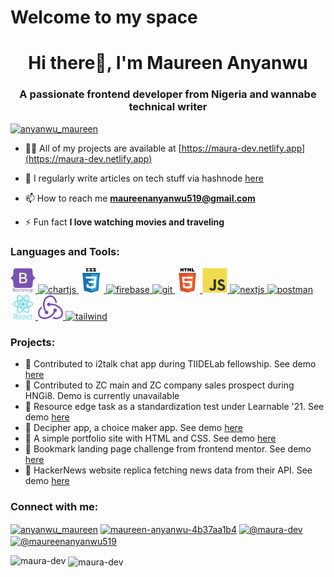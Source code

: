 # Welcome to my space
<h1 align="center">Hi there👋, I'm Maureen Anyanwu</h1>
<h3 align="center">A passionate frontend developer from Nigeria and wannabe technical writer</h3>

<p align="left"> <a href="https://twitter.com/anyanwu_maureen" target="blank"><img src="https://img.shields.io/twitter/follow/anyanwu_maureen?logo=twitter&style=for-the-badge" alt="anyanwu_maureen" /></a> </p>

- 👨‍💻 All of my projects are available at [https://maura-dev.netlify.app](https://maura-dev.netlify.app)

- 📝 I regularly write articles on tech stuff via hashnode [here](https://maura-dev.hashnode.dev/)

- 📫 How to reach me **maureenanyanwu519@gmail.com**

- ⚡ Fun fact **I love watching movies and traveling**

<h3 align="left">Languages and Tools:</h3>
<p align="left"> <a href="https://getbootstrap.com" target="_blank" rel="noreferrer"> <img src="https://raw.githubusercontent.com/devicons/devicon/master/icons/bootstrap/bootstrap-plain-wordmark.svg" alt="bootstrap" width="40" height="40"/> </a> <a href="https://www.chartjs.org" target="_blank" rel="noreferrer"> <img src="https://www.chartjs.org/media/logo-title.svg" alt="chartjs" width="40" height="40"/> </a> <a href="https://www.w3schools.com/css/" target="_blank" rel="noreferrer"> <img src="https://raw.githubusercontent.com/devicons/devicon/master/icons/css3/css3-original-wordmark.svg" alt="css3" width="40" height="40"/> </a> <a href="https://firebase.google.com/" target="_blank" rel="noreferrer"> <img src="https://www.vectorlogo.zone/logos/firebase/firebase-icon.svg" alt="firebase" width="40" height="40"/> </a> <a href="https://git-scm.com/" target="_blank" rel="noreferrer"> <img src="https://www.vectorlogo.zone/logos/git-scm/git-scm-icon.svg" alt="git" width="40" height="40"/> </a> <a href="https://www.w3.org/html/" target="_blank" rel="noreferrer"> <img src="https://raw.githubusercontent.com/devicons/devicon/master/icons/html5/html5-original-wordmark.svg" alt="html5" width="40" height="40"/> </a> <a href="https://developer.mozilla.org/en-US/docs/Web/JavaScript" target="_blank" rel="noreferrer"> <img src="https://raw.githubusercontent.com/devicons/devicon/master/icons/javascript/javascript-original.svg" alt="javascript" width="40" height="40"/> </a> <a href="https://nextjs.org/" target="_blank" rel="noreferrer"> <img src="https://cdn.worldvectorlogo.com/logos/nextjs-2.svg" alt="nextjs" width="40" height="40"/> </a> <a href="https://postman.com" target="_blank" rel="noreferrer"> <img src="https://www.vectorlogo.zone/logos/getpostman/getpostman-icon.svg" alt="postman" width="40" height="40"/> </a> <a href="https://reactjs.org/" target="_blank" rel="noreferrer"> <img src="https://raw.githubusercontent.com/devicons/devicon/master/icons/react/react-original-wordmark.svg" alt="react" width="40" height="40"/> </a> <a href="https://redux.js.org" target="_blank" rel="noreferrer"> <img src="https://raw.githubusercontent.com/devicons/devicon/master/icons/redux/redux-original.svg" alt="redux" width="40" height="40"/> </a> <a href="https://tailwindcss.com/" target="_blank" rel="noreferrer"> <img src="https://www.vectorlogo.zone/logos/tailwindcss/tailwindcss-icon.svg" alt="tailwind" width="40" height="40"/> </a> </p>

### Projects:
- 🌱 Contributed to i2talk chat app during TIIDELab fellowship. See demo [here](https://i2talk-chat-app.netlify.app/)
- 🌱 Contributed to ZC main and ZC company sales prospect during HNGi8. Demo is currently unavailable
- 🌱 Resource edge task as a standardization test under Learnable '21. See demo [here](https://r-edge.netlify.app/)
- 🌱 Decipher app, a choice maker app. See demo [here](https://decipher-choice-maker.netlify.app/)
- 🌱 A simple portfolio site with HTML and CSS. See demo [here](https://maura-dev.github.io/learnable-portfolio-task/)
- 🌱 Bookmark landing page challenge from frontend mentor. See demo [here](https://maura-dev.github.io/sca-level-six-task/)
- 🌱 HackerNews website replica fetching news data from their API. See demo [here](https://hn-replica.netlify.app/)

<h3 align="left">Connect with me:</h3>
<p align="left">
<a href="https://twitter.com/anyanwu_maureen" target="blank"><img align="center" src="https://raw.githubusercontent.com/rahuldkjain/github-profile-readme-generator/master/src/images/icons/Social/twitter.svg" alt="anyanwu_maureen" height="30" width="40" /></a>
<a href="https://linkedin.com/in/maureen-anyanwu-4b37aa1b4" target="blank"><img align="center" src="https://raw.githubusercontent.com/rahuldkjain/github-profile-readme-generator/master/src/images/icons/Social/linked-in-alt.svg" alt="maureen-anyanwu-4b37aa1b4" height="30" width="40" /></a>
<a href="https://hashnode.com/@maura-dev" target="blank"><img align="center" src="https://raw.githubusercontent.com/rahuldkjain/github-profile-readme-generator/master/src/images/icons/Social/hashnode.svg" alt="@maura-dev" height="30" width="40" /></a>
<a href="https://medium.com/@maureenanyanwu519" target="blank"><img align="center" src="https://raw.githubusercontent.com/rahuldkjain/github-profile-readme-generator/master/src/images/icons/Social/medium.svg" alt="@maureenanyanwu519" height="30" width="40" /></a>
</p>


<p><img align="left" src="https://github-readme-stats.vercel.app/api/top-langs?username=maura-dev&show_icons=true&locale=en&layout=compact" alt="maura-dev" /></p>

<p>&nbsp;<img align="center" src="https://github-readme-stats.vercel.app/api?username=maura-dev&show_icons=true&locale=en" alt="maura-dev" /></p>

<!--
**maura-dev/maura-dev** is a ✨ _special_ ✨ repository because its `README.md` (this file) appears on your GitHub profile.

Here are some ideas to get you started:

- 🔭 I’m currently working on ...
- 🌱 I’m currently learning ...
- 👯 I’m looking to collaborate on ...
- 🤔 I’m looking for help with ...
- 💬 Ask me about ...
- 📫 How to reach me: ...
- 😄 Pronouns: ...
- ⚡ Fun fact: ...
-->
